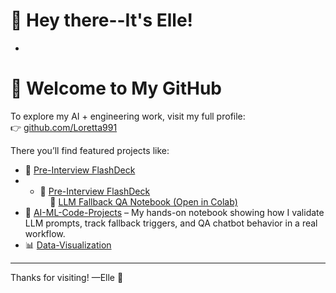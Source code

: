 # 👋 Hey there--It's Elle!
  -
# 👋 Welcome to My GitHub

To explore my AI + engineering work, visit my full profile:  
👉 [github.com/Loretta991](https://github.com/Loretta991)

There you’ll find featured projects like:


- 🧠 [Pre-Interview FlashDeck](https://github.com/Loretta991/Pre-Interview-FlashDeck)
- - 🧠 [Pre-Interview FlashDeck](https://github.com/Loretta991/Pre-Interview-FlashDeck)  
  &nbsp;&nbsp;&nbsp;&nbsp;👀 [LLM Fallback QA Notebook (Open in Colab)](https://colab.research.google.com/github/Loretta991/Pre-Interview-FlashDeck/blob/main/notebooks/LLM_Fallback_QA_Example.ipynb)
- 🤖 [AI-ML-Code-Projects](https://github.com/Loretta991/AI-ML-Code-Projects) – My hands-on notebook showing how I validate LLM prompts, track fallback triggers, and QA chatbot behavior in a real workflow.
- 📊 [Data-Visualization](https://github.com/Loretta991/Data-Visualization)

---

Thanks for visiting! —Elle 💼


